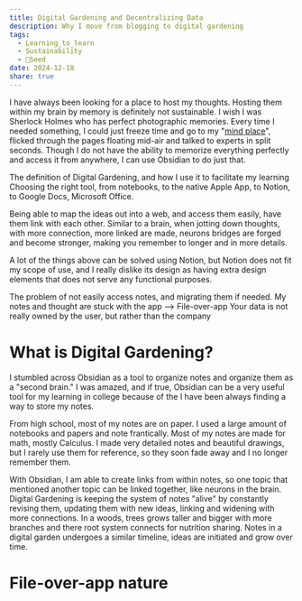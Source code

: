 ```yaml
---
title: Digital Gardening and Decentralizing Data
description: Why I move from blogging to digital gardening
tags:
  - Learning_to_learn
  - Sustainability
  - 🌱Seed
date: 2024-12-18
share: true
---
```

I have always been looking for a place to host my thoughts. Hosting them within my brain by memory is definitely not sustainable. I wish I was Sherlock Holmes who has perfect photographic memories. Every time I needed something, I could just freeze time and go to my "[mind place](https://www.youtube.com/watch?v=co5rbkyRXOo)", flicked through the pages floating mid-air and talked to experts in split seconds. Though I do not have the ability to memorize everything perfectly and access it from anywhere, I can use Obsidian to do just that. 

The definition of Digital Gardening, and how I use it to facilitate my learning
Choosing the right tool, from notebooks, to the native Apple App, to Notion, to Google Docs, Microsoft Office.

Being able to map the ideas out into a web, and access them easily, have them link with each other. Similar to a brain, when jotting down thoughts, with more connection, more linked are made, neurons bridges are forged and become stronger, making you remember to longer and in more details.

A lot of the things above can be solved using Notion, but Notion does not fit my scope of use, and I really dislike its design as having extra design elements that does not serve any functional purposes. 

The problem of not easily access notes, and migrating them if needed. My notes and thought are stuck with the app --> File-over-app
Your data is not really owned by the user, but rather than the company 
# What is Digital Gardening?

I stumbled across Obsidian as a tool to organize notes and organize them as a "second brain." I was amazed, and if true, Obsidian can be a very useful tool for my learning in college because of the I have been always finding a way to store my notes.

From high school, most of my notes are on paper. I used a large amount of notebooks and papers and note frantically. Most of my notes are made for math, mostly Calculus. I made very detailed notes and beautiful drawings, but I rarely use them for reference, so they soon fade away and I no longer remember them. 

With Obsidian, I am able to create links from within notes, so one topic that mentioned another topic can be linked together, like neurons in the brain. Digital Gardening is keeping the system of notes "alive" by constantly revising them, updating them with new ideas, linking and widening with more connections. In a woods, trees grows taller and bigger with more branches and there root system connects for nutrition sharing. Notes in a digital garden undergoes a similar timeline, ideas are initiated and grow over time.
# File-over-app nature
